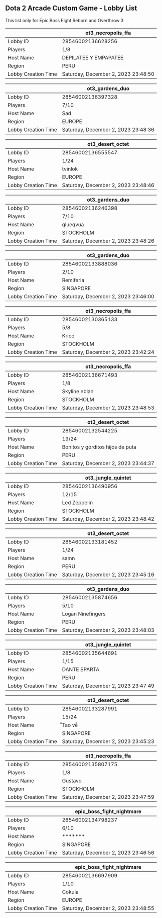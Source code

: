 ## Dota 2 Arcade Custom Game - Lobby List

This list only for Epic Boss Fight Reborn and Overthrow 3

|  | ot3_necropolis_ffa |
| ------ | ------ |
| Lobby ID | 28546002136628256 |
| Players | 1/8 |
| Host Name | DEPILATEE Y EMPAPATEE |
| Region | PERU |
| Lobby Creation Time | Saturday, December 2, 2023 23:48:50 |


|  | ot3_gardens_duo |
| ------ | ------ |
| Lobby ID | 28546002136397328 |
| Players | 7/10 |
| Host Name | Sad |
| Region | EUROPE |
| Lobby Creation Time | Saturday, December 2, 2023 23:48:36 |


|  | ot3_desert_octet |
| ------ | ------ |
| Lobby ID | 28546002136555547 |
| Players | 1/24 |
| Host Name | tvinlok |
| Region | EUROPE |
| Lobby Creation Time | Saturday, December 2, 2023 23:48:46 |


|  | ot3_gardens_duo |
| ------ | ------ |
| Lobby ID | 28546002136246398 |
| Players | 7/10 |
| Host Name | qlueqvua |
| Region | STOCKHOLM |
| Lobby Creation Time | Saturday, December 2, 2023 23:48:26 |


|  | ot3_gardens_duo |
| ------ | ------ |
| Lobby ID | 28546002133888036 |
| Players | 2/10 |
| Host Name | Remiferia |
| Region | SINGAPORE |
| Lobby Creation Time | Saturday, December 2, 2023 23:46:00 |


|  | ot3_necropolis_ffa |
| ------ | ------ |
| Lobby ID | 28546002130365133 |
| Players | 5/8 |
| Host Name | Krico |
| Region | STOCKHOLM |
| Lobby Creation Time | Saturday, December 2, 2023 23:42:24 |


|  | ot3_necropolis_ffa |
| ------ | ------ |
| Lobby ID | 28546002136671493 |
| Players | 1/8 |
| Host Name | Skyline eblan |
| Region | STOCKHOLM |
| Lobby Creation Time | Saturday, December 2, 2023 23:48:53 |


|  | ot3_desert_octet |
| ------ | ------ |
| Lobby ID | 28546002132544225 |
| Players | 19/24 |
| Host Name | Bonitos y gorditos hijos de puta |
| Region | PERU |
| Lobby Creation Time | Saturday, December 2, 2023 23:44:37 |


|  | ot3_jungle_quintet |
| ------ | ------ |
| Lobby ID | 28546002136490956 |
| Players | 12/15 |
| Host Name | Led Zeppelin |
| Region | STOCKHOLM |
| Lobby Creation Time | Saturday, December 2, 2023 23:48:42 |


|  | ot3_desert_octet |
| ------ | ------ |
| Lobby ID | 28546002133181452 |
| Players | 1/24 |
| Host Name | samn |
| Region | PERU |
| Lobby Creation Time | Saturday, December 2, 2023 23:45:16 |


|  | ot3_gardens_duo |
| ------ | ------ |
| Lobby ID | 28546002135874656 |
| Players | 5/10 |
| Host Name | Logan Ninefingers |
| Region | PERU |
| Lobby Creation Time | Saturday, December 2, 2023 23:48:03 |


|  | ot3_jungle_quintet |
| ------ | ------ |
| Lobby ID | 28546002135644691 |
| Players | 1/15 |
| Host Name | DANTE SPARTA |
| Region | PERU |
| Lobby Creation Time | Saturday, December 2, 2023 23:47:49 |


|  | ot3_desert_octet |
| ------ | ------ |
| Lobby ID | 28546002133287991 |
| Players | 15/24 |
| Host Name | ็Tao về |
| Region | SINGAPORE |
| Lobby Creation Time | Saturday, December 2, 2023 23:45:23 |


|  | ot3_necropolis_ffa |
| ------ | ------ |
| Lobby ID | 28546002135807175 |
| Players | 1/8 |
| Host Name | Gustavo |
| Region | STOCKHOLM |
| Lobby Creation Time | Saturday, December 2, 2023 23:47:59 |


|  | epic_boss_fight_nightmare |
| ------ | ------ |
| Lobby ID | 28546002134798237 |
| Players | 6/10 |
| Host Name | ******* |
| Region | SINGAPORE |
| Lobby Creation Time | Saturday, December 2, 2023 23:46:56 |


|  | epic_boss_fight_nightmare |
| ------ | ------ |
| Lobby ID | 28546002136697909 |
| Players | 1/10 |
| Host Name | Cokula |
| Region | EUROPE |
| Lobby Creation Time | Saturday, December 2, 2023 23:48:55 |



